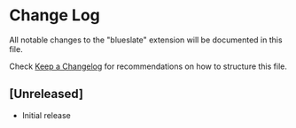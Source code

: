 # Change Log

All notable changes to the "blueslate" extension will be documented in this file.

Check [Keep a Changelog](http://keepachangelog.com/) for recommendations on how to structure this file.

## [Unreleased]

- Initial release
